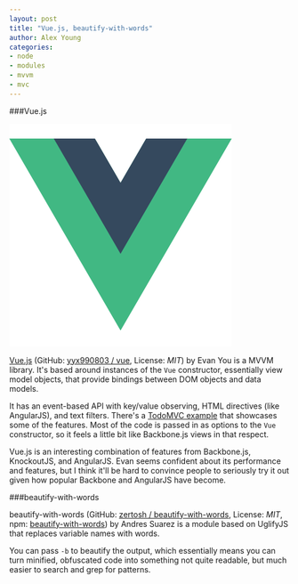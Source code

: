 ```yaml
---
layout: post
title: "Vue.js, beautify-with-words"
author: Alex Young
categories:
- node
- modules
- mvvm
- mvc
---
```


###Vue.js

![Vue.js](/images/posts/vuejs.png)

[Vue.js](http://vuejs.org/) (GitHub: [yyx990803 / vue](https://github.com/yyx990803/vue), License: _MIT_) by Evan You is a MVVM library.  It's based around instances of the `Vue` constructor, essentially view model objects, that provide bindings between DOM objects and data models.

It has an event-based API with key/value observing, HTML directives (like AngularJS), and text filters.  There's a [TodoMVC example](https://github.com/yyx990803/vue/tree/master/examples/todomvc) that showcases some of the features.  Most of the code is passed in as options to the `Vue` constructor, so it feels a little bit like Backbone.js views in that respect.

Vue.js is an interesting combination of features from Backbone.js, KnockoutJS, and AngularJS.  Evan seems confident about its performance and features, but I think it'll be hard to convince people to seriously try it out given how popular Backbone and AngularJS have become.

###beautify-with-words

beautify-with-words (GitHub: [zertosh / beautify-with-words](https://github.com/zertosh/beautify-with-words), License: _MIT_, npm: [beautify-with-words](https://npmjs.org/package/beautify-with-words)) by Andres Suarez is a module based on UglifyJS that replaces variable names with words.

You can pass `-b` to beautify the output, which essentially means you can turn minified, obfuscated code into something not quite readable, but much easier to search and grep for patterns.

